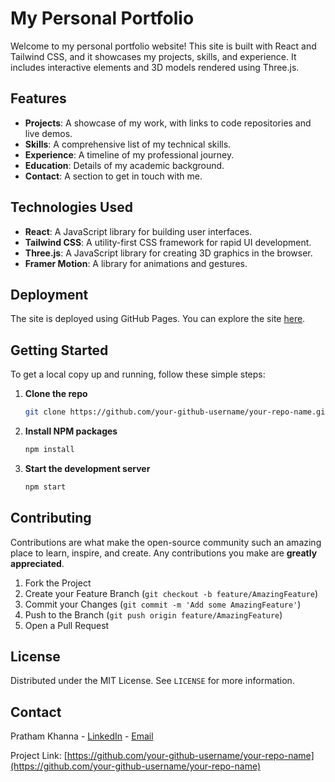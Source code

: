 # My Personal Portfolio

Welcome to my personal portfolio website! This site is built with React and Tailwind CSS, and it showcases my projects, skills, and experience. It includes interactive elements and 3D models rendered using Three.js.

## Features

- **Projects**: A showcase of my work, with links to code repositories and live demos.
- **Skills**: A comprehensive list of my technical skills.
- **Experience**: A timeline of my professional journey.
- **Education**: Details of my academic background.
- **Contact**: A section to get in touch with me.

## Technologies Used

- **React**: A JavaScript library for building user interfaces.
- **Tailwind CSS**: A utility-first CSS framework for rapid UI development.
- **Three.js**: A JavaScript library for creating 3D graphics in the browser.
- **Framer Motion**: A library for animations and gestures.

## Deployment

The site is deployed using GitHub Pages. You can explore the site [here](https://your-github-username.github.io/your-repo-name/).

## Getting Started

To get a local copy up and running, follow these simple steps:

1. **Clone the repo**
    ```sh
    git clone https://github.com/your-github-username/your-repo-name.git
    ```

2. **Install NPM packages**
    ```sh
    npm install
    ```

3. **Start the development server**
    ```sh
    npm start
    ```

## Contributing

Contributions are what make the open-source community such an amazing place to learn, inspire, and create. Any contributions you make are **greatly appreciated**.

1. Fork the Project
2. Create your Feature Branch (`git checkout -b feature/AmazingFeature`)
3. Commit your Changes (`git commit -m 'Add some AmazingFeature'`)
4. Push to the Branch (`git push origin feature/AmazingFeature`)
5. Open a Pull Request

## License

Distributed under the MIT License. See `LICENSE` for more information.

## Contact

Pratham Khanna - [LinkedIn](https://www.linkedin.com/in/your-linkedin-profile) - [Email](mailto:your-email@example.com)

Project Link: [https://github.com/your-github-username/your-repo-name](https://github.com/your-github-username/your-repo-name)

